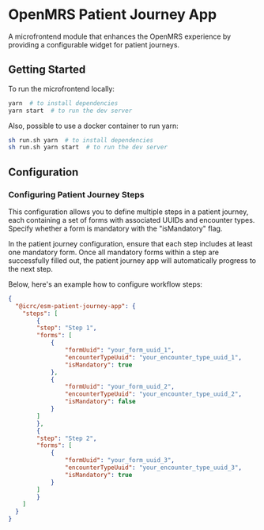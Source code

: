 # OpenMRS Patient Journey App

A microfrontend module that enhances the OpenMRS experience by providing a configurable widget for patient journeys.


## Getting Started

To run the microfrontend locally:

```sh
yarn  # to install dependencies
yarn start  # to run the dev server
```
Also, possible to use a docker container to run yarn:


```sh
sh run.sh yarn  # to install dependencies
sh run.sh yarn start  # to run the dev server
```

## Configuration
### Configuring Patient Journey Steps
This configuration allows you to define multiple steps in a patient journey, each containing a set of forms with associated UUIDs and encounter types. Specify whether a form is mandatory with the "isMandatory" flag.

In the patient journey configuration, ensure that each step includes at least one mandatory form. Once all mandatory forms within a step are successfully filled out, the patient journey app will automatically progress to the next step. 

Below, here's an example how to configure workflow steps:

```json
{
  "@icrc/esm-patient-journey-app": {
    "steps": [
        {
        "step": "Step 1",
        "forms": [
            {
                "formUuid": "your_form_uuid_1",
                "encounterTypeUuid": "your_encounter_type_uuid_1",
                "isMandatory": true
            },
            {
                "formUuid": "your_form_uuid_2",
                "encounterTypeUuid": "your_encounter_type_uuid_2",
                "isMandatory": false
            }
        ]
        },
        {
        "step": "Step 2",
        "forms": [
            {
                "formUuid": "your_form_uuid_3",
                "encounterTypeUuid": "your_encounter_type_uuid_3",
                "isMandatory": true
            }
        ]
        }
    ]
  }
}
```